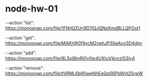 # node-hw-01
--action "list": https://monosnap.com/file/1FNjIQZUn9D7lQJQNzKmdBLLQPGst1

--action "get": https://monosnap.com/file/MAKh9l0f9ycM2rwhJP3XeAcn3D4dim

--action "add": https://monosnap.com/file/8L5oIBmRl0y0w4UXtuVjknrzIS3iy4

--action "remove": https://monosnap.com/file/tVRML6b90weNhEeQn06PbWiit25rwW
